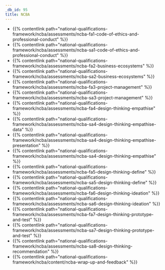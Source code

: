 ```yaml
---
_db_id: 95
title: NCBA
---
```


- {{% contentlink path="national-qualifications-framework/ncba/assessments/ncba-fa1-code-of-ethics-and-professional-conduct" %}}
- {{% contentlink path="national-qualifications-framework/ncba/assessments/ncba-sa1-code-of-ethics-and-professional-conduct" %}}
- {{% contentlink path="national-qualifications-framework/ncba/assessments/ncba-fa2-business-ecosystems" %}}
- {{% contentlink path="national-qualifications-framework/ncba/assessments/ncba-sa2-business-ecosystems" %}}
- {{% contentlink path="national-qualifications-framework/ncba/assessments/ncba-fa3-project-management" %}}
- {{% contentlink path="national-qualifications-framework/ncba/assessments/ncba-sa3-project-management" %}}
- {{% contentlink path="national-qualifications-framework/ncba/assessments/ncba-fa4-design-thinking-empathise" %}}
- {{% contentlink path="national-qualifications-framework/ncba/assessments/ncba-sa4-design-thinking-empathise-data" %}}
- {{% contentlink path="national-qualifications-framework/ncba/assessments/ncba-sa4-design-thinking-empathise-presentation" %}}
- {{% contentlink path="national-qualifications-framework/ncba/assessments/ncba-sa4-design-thinking-empathise" %}}
- {{% contentlink path="national-qualifications-framework/ncba/assessments/ncba-fa5-design-thinking-define" %}}
- {{% contentlink path="national-qualifications-framework/ncba/assessments/ncba-sa5-design-thinking-define" %}}
- {{% contentlink path="national-qualifications-framework/ncba/assessments/ncba-fa6-design-thinking-ideation" %}}
- {{% contentlink path="national-qualifications-framework/ncba/assessments/ncba-sa6-design-thinking-ideation" %}}
- {{% contentlink path="national-qualifications-framework/ncba/assessments/ncba-fa7-design-thinking-prototype-and-test" %}}
- {{% contentlink path="national-qualifications-framework/ncba/assessments/ncba-sa7-design-thinking-prototype-and-test" %}}
- {{% contentlink path="national-qualifications-framework/ncba/assessments/ncba-sa8-design-thinking-recommendation" %}}
- {{% contentlink path="national-qualifications-framework/ncba/content/ncba-wrap-up-and-feedback" %}}